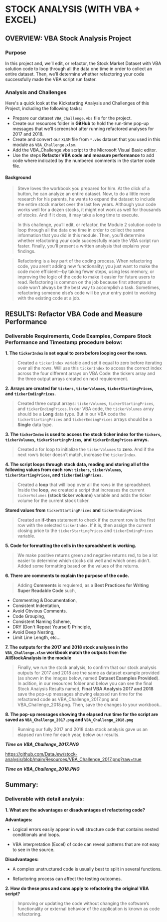 # STOCK ANALYSIS (WITH VBA + EXCEL)

## OVERVIEW: VBA Stock Analysis Project

### Purpose
In this project and, we’ll edit, or refactor, the Stock Market Dataset with VBA solution code to loop through all the data one time in order to collect an entire dataset. Then, we’ll determine whether refactoring your code successfully made the VBA script run faster. 

### Analysis and Challenges
Here's a quick look at the Kickstarting Analysis and Challenges of this Project, including the following tasks:

- Prepare our dataset `VBA_Challenge.vbs` file for the project.
- Create our resources folder in **GitHub** to hold the run-time pop-up messages that we’ll screenshot after running refactored analyses for 2017 and 2018.
- Create and convert our `XLSM` file from `*.vbs` dataset that you used in this module as `VBA_Challenge.xlsm`.
- Add the VBA_Challenge.vbs script to the Microsoft Visual Basic editor.
- Use the steps **Refactor VBA code and measure performance** to add code where indicated by the numbered comments in the starter code file.

#### Background
> Steve loves the workbook you prepared for him. At the click of a button, he can analyze an entire dataset. Now, to do a little more research for his parents, he wants to expand the dataset to include the entire stock market over the last few years. Although your code works well for a dozen stocks, it might not work as well for thousands of stocks. And if it does, it may take a long time to execute.

> In this challenge, you’ll edit, or refactor, the Module 2 solution code to loop through all the data one time in order to collect the same information that you did in this module. Then, you’ll determine whether refactoring your code successfully made the VBA script run faster. Finally, you’ll present a written analysis that explains your findings.

> Refactoring is a key part of the coding process. When refactoring code, you aren’t adding new functionality; you just want to make the code more efficient—by taking fewer steps, using less memory, or improving the logic of the code to make it easier for future users to read. Refactoring is common on the job because first attempts at code won’t always be the best way to accomplish a task. Sometimes, refactoring someone else’s code will be your entry point to working with the existing code at a job.

## RESULTS: Refactor VBA Code and Measure Performance
 
### Deliverable Requirements, Code Examples, Compare Stock Performance and Timestamp procedure below:

**1. The `tickerIndex` is set equal to zero before looping over the rows.**

> Created a `tickerIndex` variable and set it equal to zero before iterating over all the rows. Will use this `tickerIndex` to access the correct index across the four different arrays on VBA Code: the tickers array and the three output arrays created on next requierement.


**2. Arrays are created for `tickers`, `tickerVolumes`, `tickerStartingPrices`, and `tickerEndingPrices`.**

> Created three output arrays: `tickerVolumes`, `tickerStartingPrices`, and `tickerEndingPrices`.
> In our VBA code, the `tickerVolumes` array should be a **Long** data type.
> But in our VBA code the `tickerStartingPrices` and `tickerEndingPrices` arrays should be a **Single** data type.


**3. The `tickerIndex` is used to access the stock ticker index for the `tickers`, `tickerVolumes`, `tickerStartingPrices`, and `tickerEndingPrices` arrays.**

> Created a for loop to initialize the `tickerVolumes` to **zero**. 
> And if the next row’s ticker doesn’t match, increase the `tickerIndex`.


**4. The script loops through stock data, reading and storing all of the following values from each row: `tickers`, `tickerVolumes`, `tickerStartingPrices`, and `tickerEndingPrices`.**

> Created a **loop** that will loop over all the rows in the spreadsheet.
> Inside the **loop**, we created a script that increases the current `tickerVolumes` **(stock ticker volume)** variable and adds the ticker volume for the current stock ticker.



**Stored values from** `tickerStartingPrices` **and** `tickerEndingPrices`

> Created an **if-then** statement to check if the current row is the first row with the selected `tickerIndex`. If it is, then assign the current closing price to the `tickerStartingPrices` and `tickerEndingPrices` variable.


**5. Code for formatting the cells in the spreadsheet is working.**

> We make positive returns green and negative returns red, to be a lot easier to determine which stocks did well and which ones didn't. Added some formatting based on the values of the returns. 


**6. There are comments to explain the purpose of the code.**

> Adding **Comments** is requiered, as a **Best Practices for Writing Super Readable Code** such, 

- Commenting & Documentation, 
- Consistent Indentation, 
- Avoid Obvious Comments. 
- Code Grouping,
- Consistent Naming Scheme,
- DRY (Don't Repeat Yourself) Principle, 
- Avoid Deep Nesting,
- Limit Line Length, etc...


**7. The outputs for the 2017 and 2018 stock analyses in the `VBA_Challenge.xlsm` workbook match the outputs from the AllStockAnalysis in the module**

> Finally, we run the stock analysis, to confirm that our stock analysis outputs for 2017 and 2018 are the same as dataset example provided (as shown in the images below, named **Dataset Examples Provided**). In adition, in our resources folder and below you can see the final Stock Analysis Results named, **Final VBA Analysis 2017 and 2018** save the pop-up messages showing elapsed run time for the refactored code as VBA_Challenge_2017.png and VBA_Challenge_2018.png. Then, save the changes to your workbook..



**8. The pop-up messages showing the elapsed run time for the script are saved as `VBA_Challenge_2017.png` and `VBA_Challenge_2018.png`**

> Running our fully 2017 and 2018 data stock analysis gave us an elapsed run time for each year, below our results.


***Time on VBA_Challenge_2017.PNG***

<https://github.com/DataJew/stock-analysis/blob/main/Resources/VBA_Challenge_2017.png?raw=true>

***Time on VBA_Challenge_2018.PNG***



## Summary:

### Deliverable with detail analysis:
**1. What are the advantages or disadvantages of refactoring code?**

**Advantages:**
 - Logical errors easily appear in well structure code that contains nested conditionals and loops. 

 - VBA interpretation (Excel) of code can reveal patterns that are not easy to see in the source.

**Disadvantages:**
 - A complex unstructured code is usually best to split in several functions. 

 - Refactoring process can affect the testing outcomes. 

**2. How do these pros and cons apply to refactoring the original VBA script?**

> Improving or updating the code without changing the software’s functionality or external behavior of the application is known as code refactoring.
